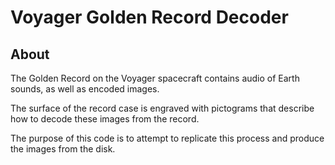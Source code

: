 # Voyager Golden Record Decoder

## About
The Golden Record on the Voyager spacecraft contains 
audio of Earth sounds, as well as encoded images.

The surface of the record case is engraved with pictograms
that describe how to decode these images from the record.

The purpose of this code is to attempt to replicate this
process and produce the images from the disk.
